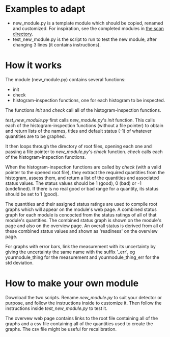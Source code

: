 # Examples to adapt

* new_module.py is a template module which should be copied, renamed and customized. For inspiration, see the completed modules in [the scan directory](https://github.com/JeffersonLab/gluex_demon/tree/main/scan).
* test_new_module.py is the script to run to test the new module, after changing 3 lines (it contains instructions).

# How it works

The module (new_module.py) contains several functions:
* init
* check
* histogram-inspection functions, one for each histogram to be inspected.  

The functions _init_ and _check_ call all of the histogram-inspection functions.  

_test\_new\_module.py_ first calls _new\_module.py_'s _init_ function.  This calls each of the histogram-inspection functions (without a file pointer) to obtain and return lists of the names, titles and default status (-1) of whatever quantities are to be graphed.   


		       
It then loops through the directory of root files, opening each one and passing a file pointer to _new\_module.py_'s _check_ function. _check_ calls each of the histogram-inspection functions.  

When the histogram-inspection functions are called by _check_ (with a valid pointer to the opened root file), they extract the required quantities from the histogram, assess them, and return a list of the quantities and associated status values.  The status values should be 1 (good), 0 (bad) or -1 (undefined).  If there is no real good or bad range for a quantity, its status should be set to 1 (good). 

The quantities and their assigned status ratings are used to compile root graphs which will appear on the module's web page.  A combined status graph for each  module is concocted from the status ratings of all of that module's quantities.  The combined status graph is shown on the module's page and also on the overview page.  An overall status is derived from all of these combined status values and shown as 'readiness' on the overview page. 

For graphs with error bars, link the measurement with its uncertainty by giving the uncertainty the same name with the suffix '_err', eg yourmodule_thing for the measurement and yourmodule_thing_err for the std deviation. 


# How to make your own module

Download the two scripts.  Rename _new\_module.py_ to suit your detector or purpose, and follow the instructions inside to customize it.  Then follow the instructions inside _test\_new\_module.py_ to test it.  

The overvew web page contains links to the root file containing all of the graphs and a csv file containing all of the quantities used to create the graphs.  The csv file might be useful for recalibration.
